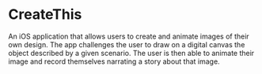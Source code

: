 # CreateThis
An iOS application that allows users to create and animate images of their own design. The app challenges the user to draw on a digital canvas the object described by a given scenario. The user is then able to animate their image and record themselves narrating a story about that image.
